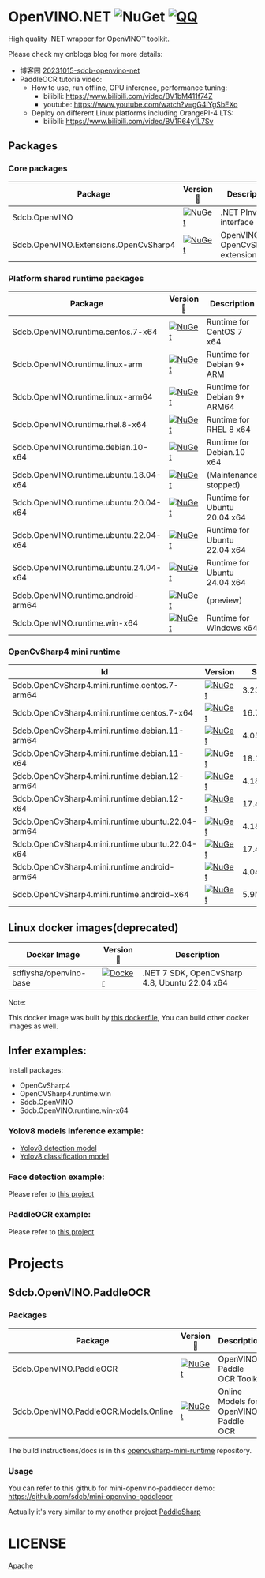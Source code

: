 # OpenVINO.NET ![NuGet](https://img.shields.io/nuget/dt/Sdcb.OpenVINO.svg?style=flat-square) [![QQ](https://img.shields.io/badge/QQ_Group-495782587-52B6EF?style=social&logo=tencent-qq&logoColor=000&logoWidth=20)](http://qm.qq.com/cgi-bin/qm/qr?_wv=1027&k=mma4msRKd372Z6dWpmBp4JZ9RL4Jrf8X&authKey=gccTx0h0RaH5b8B8jtuPJocU7MgFRUznqbV%2FLgsKdsK8RqZE%2BOhnETQ7nYVTp1W0&noverify=0&group_code=495782587)

High quality .NET wrapper for OpenVINO™ toolkit.

Please check my cnblogs blog for more details:
* 博客园 [20231015-sdcb-openvino-net](https://www.cnblogs.com/sdflysha/p/20231015-sdcb-openvino-net.html)
* PaddleOCR tutoria video:
  * How to use, run offline, GPU inference, performance tuning:
    * bilibili: https://www.bilibili.com/video/BV1bM411f74Z
    * youtube: https://www.youtube.com/watch?v=gG4iYgSbEXo
  * Deploy on different Linux platforms including OrangePI-4 LTS:
    * bilibili: https://www.bilibili.com/video/BV1R64y1L7Sv

## Packages

### Core packages

| Package                                | Version 📌                                                                                                                                                | Description                  |
| -------------------------------------- | -------------------------------------------------------------------------------------------------------------------------------------------------------- | ---------------------------- |
| Sdcb.OpenVINO                          | [![NuGet](https://img.shields.io/nuget/v/Sdcb.OpenVINO.svg)](https://nuget.org/packages/Sdcb.OpenVINO)                                                   | .NET PInvoke interface       |
| Sdcb.OpenVINO.Extensions.OpenCvSharp4  | [![NuGet](https://img.shields.io/nuget/v/Sdcb.OpenVINO.Extensions.OpenCvSharp4.svg)](https://nuget.org/packages/Sdcb.OpenVINO.Extensions.OpenCvSharp4)   | OpenVINO OpenCvSharp4 extensions   |

### Platform shared runtime packages

| Package                                | Version 📌                                                                                                                                                | Description                  |
| -------------------------------------- | -------------------------------------------------------------------------------------------------------------------------------------------------------- | ---------------------------- |
| Sdcb.OpenVINO.runtime.centos.7-x64     | [![NuGet](https://img.shields.io/nuget/v/Sdcb.OpenVINO.runtime.centos.7-x64.svg)](https://nuget.org/packages/Sdcb.OpenVINO.runtime.centos.7-x64)         | Runtime for CentOS 7 x64     |
| Sdcb.OpenVINO.runtime.linux-arm        | [![NuGet](https://img.shields.io/nuget/v/Sdcb.OpenVINO.runtime.linux-arm.svg)](https://nuget.org/packages/Sdcb.OpenVINO.runtime.linux-arm)               | Runtime for Debian 9+ ARM    |
| Sdcb.OpenVINO.runtime.linux-arm64      | [![NuGet](https://img.shields.io/nuget/v/Sdcb.OpenVINO.runtime.linux-arm64.svg)](https://nuget.org/packages/Sdcb.OpenVINO.runtime.linux-arm64)           | Runtime for Debian 9+ ARM64  |
| Sdcb.OpenVINO.runtime.rhel.8-x64       | [![NuGet](https://img.shields.io/nuget/v/Sdcb.OpenVINO.runtime.rhel.8-x64.svg)](https://nuget.org/packages/Sdcb.OpenVINO.runtime.rhel.8-x64)             | Runtime for RHEL 8 x64       |
| Sdcb.OpenVINO.runtime.debian.10-x64    | [![NuGet](https://img.shields.io/nuget/v/Sdcb.OpenVINO.runtime.debian.10-x64.svg)](https://nuget.org/packages/Sdcb.OpenVINO.runtime.debian.10-x64)       | Runtime for Debian.10 x64    |
| Sdcb.OpenVINO.runtime.ubuntu.18.04-x64 | [![NuGet](https://img.shields.io/nuget/v/Sdcb.OpenVINO.runtime.ubuntu.18.04-x64.svg)](https://nuget.org/packages/Sdcb.OpenVINO.runtime.ubuntu.18.04-x64) | (Maintenance stopped) |
| Sdcb.OpenVINO.runtime.ubuntu.20.04-x64 | [![NuGet](https://img.shields.io/nuget/v/Sdcb.OpenVINO.runtime.ubuntu.20.04-x64.svg)](https://nuget.org/packages/Sdcb.OpenVINO.runtime.ubuntu.20.04-x64) | Runtime for Ubuntu 20.04 x64 |
| Sdcb.OpenVINO.runtime.ubuntu.22.04-x64 | [![NuGet](https://img.shields.io/nuget/v/Sdcb.OpenVINO.runtime.ubuntu.22.04-x64.svg)](https://nuget.org/packages/Sdcb.OpenVINO.runtime.ubuntu.22.04-x64) | Runtime for Ubuntu 22.04 x64 |
| Sdcb.OpenVINO.runtime.ubuntu.24.04-x64 | [![NuGet](https://img.shields.io/nuget/v/Sdcb.OpenVINO.runtime.ubuntu.24.04-x64.svg)](https://nuget.org/packages/Sdcb.OpenVINO.runtime.ubuntu.24.04-x64) | Runtime for Ubuntu 24.04 x64 |
| Sdcb.OpenVINO.runtime.android-arm64    | [![NuGet](https://img.shields.io/nuget/v/Sdcb.OpenVINO.runtime.android-arm64.svg)](https://nuget.org/packages/Sdcb.OpenVINO.runtime.android-arm64)       | (preview)    |
| Sdcb.OpenVINO.runtime.win-x64          | [![NuGet](https://img.shields.io/nuget/v/Sdcb.OpenVINO.runtime.win-x64.svg)](https://nuget.org/packages/Sdcb.OpenVINO.runtime.win-x64)                   | Runtime for Windows x64      |

### OpenCvSharp4 mini runtime

| Id                                     | Version | Size      | OS      | Arch |
| -------------------------------------- | ----- | -------- | ------------ | ----- |
| Sdcb.OpenCvSharp4.mini.runtime.centos.7-arm64      | [![NuGet](https://img.shields.io/nuget/v/Sdcb.OpenCvSharp4.mini.runtime.centos.7-arm64.svg)](https://nuget.org/packages/Sdcb.OpenCvSharp4.mini.runtime.centos.7-arm64) | 3.23MB  | CentOS 7     | ARM64 |
| Sdcb.OpenCvSharp4.mini.runtime.centos.7-x64       | [![NuGet](https://img.shields.io/nuget/v/Sdcb.OpenCvSharp4.mini.runtime.centos.7-x64.svg)](https://nuget.org/packages/Sdcb.OpenCvSharp4.mini.runtime.centos.7-x64) | 16.75MB | CentOS 7     | x64   |
| Sdcb.OpenCvSharp4.mini.runtime.debian.11-arm64    | [![NuGet](https://img.shields.io/nuget/v/Sdcb.OpenCvSharp4.mini.runtime.debian.11-arm64.svg)](https://nuget.org/packages/Sdcb.OpenCvSharp4.mini.runtime.debian.11-arm64) | 4.05MB  | Debian 11    | ARM64 |
| Sdcb.OpenCvSharp4.mini.runtime.debian.11-x64      | [![NuGet](https://img.shields.io/nuget/v/Sdcb.OpenCvSharp4.mini.runtime.debian.11-x64.svg)](https://nuget.org/packages/Sdcb.OpenCvSharp4.mini.runtime.debian.11-x64) | 18.13MB | Debian 11    | x64   |
| Sdcb.OpenCvSharp4.mini.runtime.debian.12-arm64    | [![NuGet](https://img.shields.io/nuget/v/Sdcb.OpenCvSharp4.mini.runtime.debian.12-arm64.svg)](https://nuget.org/packages/Sdcb.OpenCvSharp4.mini.runtime.debian.12-arm64) | 4.18MB  | Debian 12    | ARM64 |
| Sdcb.OpenCvSharp4.mini.runtime.debian.12-x64      | [![NuGet](https://img.shields.io/nuget/v/Sdcb.OpenCvSharp4.mini.runtime.debian.12-x64.svg)](https://nuget.org/packages/Sdcb.OpenCvSharp4.mini.runtime.debian.12-x64) | 17.47MB | Debian 12    | x64   |
| Sdcb.OpenCvSharp4.mini.runtime.ubuntu.22.04-arm64 | [![NuGet](https://img.shields.io/nuget/v/Sdcb.OpenCvSharp4.mini.runtime.ubuntu.22.04-arm64.svg)](https://nuget.org/packages/Sdcb.OpenCvSharp4.mini.runtime.ubuntu.22.04-arm64) | 4.18MB  | Ubuntu 22.04 | ARM64 |
| Sdcb.OpenCvSharp4.mini.runtime.ubuntu.22.04-x64   | [![NuGet](https://img.shields.io/nuget/v/Sdcb.OpenCvSharp4.mini.runtime.ubuntu.22.04-x64.svg)](https://nuget.org/packages/Sdcb.OpenCvSharp4.mini.runtime.ubuntu.22.04-x64) | 17.47MB | Ubuntu 22.04 | x64   |
| Sdcb.OpenCvSharp4.mini.runtime.android-arm64      | [![NuGet](https://img.shields.io/nuget/v/Sdcb.OpenCvSharp4.mini.runtime.android-arm64.svg)](https://nuget.org/packages/Sdcb.OpenCvSharp4.mini.runtime.android-arm64) | 4.04MB  | Android      | ARM64 |
| Sdcb.OpenCvSharp4.mini.runtime.android-x64      | [![NuGet](https://img.shields.io/nuget/v/Sdcb.OpenCvSharp4.mini.runtime.android-x64.svg)](https://nuget.org/packages/Sdcb.OpenCvSharp4.mini.runtime.android-x64) | 5.9MB  | Android      | x64 |


## Linux docker images(deprecated)

| Docker Image           | Version 📌                                                                                                            | Description                                   |
| ---------------------- | -------------------------------------------------------------------------------------------------------------------- | --------------------------------------------- |
| sdflysha/openvino-base | [![Docker](https://img.shields.io/docker/v/sdflysha/openvino-base)](https://hub.docker.com/r/sdflysha/openvino-base) | .NET 7 SDK, OpenCvSharp 4.8, Ubuntu 22.04 x64 |

Note: 

This docker image was built by [this dockerfile](https://github.com/sdcb/dockerfiles/blob/main/openvino/openvino-base/dockerfile), You can build other docker images as well.

## Infer examples:

Install packages:
* OpenCvSharp4
* OpenCVSharp4.runtime.win
* Sdcb.OpenVINO
* Sdcb.OpenVINO.runtime.win-x64

### Yolov8 models inference example:

* [Yolov8 detection model](https://github.com/sdcb/sdcb-openvino-yolov8-det)
* [Yolov8 classification model](https://github.com/sdcb/sdcb-openvino-yolov8-cls)

### Face detection example:
Please refer to [this project](https://github.com/sdcb/mini-openvino-facedetection)

### PaddleOCR example:
Please refer to [this project](https://github.com/sdcb/mini-openvino-paddleocr)

# Projects

## Sdcb.OpenVINO.PaddleOCR

### Packages

| Package                               | Version 📌                                                                                                                                              | Description                           |
| ------------------------------------- | ------------------------------------------------------------------------------------------------------------------------------------------------------ | ------------------------------------- |
| Sdcb.OpenVINO.PaddleOCR               | [![NuGet](https://img.shields.io/nuget/v/Sdcb.OpenVINO.PaddleOCR.svg)](https://nuget.org/packages/Sdcb.OpenVINO.PaddleOCR)                             | OpenVINO Paddle OCR Toolkit           |
| Sdcb.OpenVINO.PaddleOCR.Models.Online | [![NuGet](https://img.shields.io/nuget/v/Sdcb.OpenVINO.PaddleOCR.Models.Online.svg)](https://nuget.org/packages/Sdcb.OpenVINO.PaddleOCR.Models.Online) | Online Models for OpenVINO Paddle OCR |

The build instructions/docs is in this [opencvsharp-mini-runtime](https://github.com/sdcb/opencvsharp-mini-runtime) repository.

### Usage

You can refer to this github for mini-openvino-paddleocr demo: https://github.com/sdcb/mini-openvino-paddleocr

Actually it's very similar to my another project [PaddleSharp](https://github.com/sdcb/PaddleSharp/blob/master/docs/ocr.md)

# LICENSE

[Apache](./LICENSE.txt)
